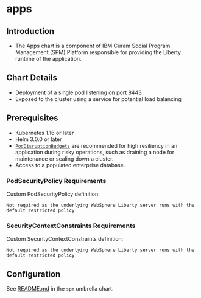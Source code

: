 # apps

## Introduction

* The Apps chart is a component of IBM Curam Social Program Management (SPM) Platform responsible for providing the Liberty runtime of the application.

## Chart Details

* Deployment of a single pod listening on port 8443
* Exposed to the cluster using a service for potential load balancing

## Prerequisites

* Kubernetes 1.16 or later
* Helm 3.0.0 or later
* [`PodDisruptionBudgets`](https://kubernetes.io/docs/tasks/run-application/configure-pdb/) are recommended for high resiliency in an application during risky operations, such as draining a node for maintenance or scaling down a cluster.
* Access to a populated enterprise database.

### PodSecurityPolicy Requirements

Custom PodSecurityPolicy definition:

```
Not required as the underlying WebSphere Liberty server runs with the default restricted policy
```

### SecurityContextConstraints Requirements

Custom SecurityContextConstraints definition:

```
Not required as the underlying WebSphere Liberty server runs with the default restricted policy
```

## Configuration

See [README.md](../spm) in the `spm` umbrella chart.
